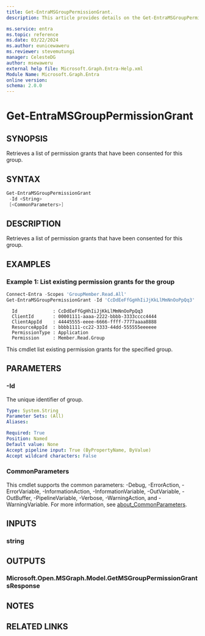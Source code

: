 ```yaml
---
title: Get-EntraMSGroupPermissionGrant.
description: This article provides details on the Get-EntraMSGroupPermissionGrant command.

ms.service: entra
ms.topic: reference
ms.date: 03/22/2024
ms.author: eunicewaweru
ms.reviewer: stevemutungi
manager: CelesteDG
author: msewaweru
external help file: Microsoft.Graph.Entra-Help.xml
Module Name: Microsoft.Graph.Entra
online version:
schema: 2.0.0
---
```


# Get-EntraMSGroupPermissionGrant

## SYNOPSIS

Retrieves a list of permission grants that have been consented for this group.

## SYNTAX

```powershell
Get-EntraMSGroupPermissionGrant 
 -Id <String> 
 [<CommonParameters>]
```

## DESCRIPTION

Retrieves a list of permission grants that have been consented for this group.

## EXAMPLES

### Example 1: List existing permission grants for the group

```powershell
Connect-Entra -Scopes 'GroupMember.Read.All' 
Get-EntraMSGroupPermissionGrant -Id 'CcDdEeFfGgHhIiJjKkLlMmNnOoPpQq3'
```

```output
  Id             : CcDdEeFfGgHhIiJjKkLlMmNnOoPpQq3
  ClientId       : 00001111-aaaa-2222-bbbb-3333cccc4444
  ClientAppId    : 44445555-eeee-6666-ffff-7777aaaa8888
  ResourceAppId  : bbbb1111-cc22-3333-44dd-555555eeeeee
  PermissionType : Application
  Permission     : Member.Read.Group
```

This cmdlet list existing permission grants for the specified group.

## PARAMETERS

### -Id

The unique identifier of group.

```yaml
Type: System.String
Parameter Sets: (All)
Aliases:

Required: True
Position: Named
Default value: None
Accept pipeline input: True (ByPropertyName, ByValue)
Accept wildcard characters: False
```

### CommonParameters

This cmdlet supports the common parameters: -Debug, -ErrorAction, -ErrorVariable, -InformationAction, -InformationVariable, -OutVariable, -OutBuffer, -PipelineVariable, -Verbose, -WarningAction, and -WarningVariable. For more information, see [about_CommonParameters](https://go.microsoft.com/fwlink/?LinkID=113216).

## INPUTS

### string

## OUTPUTS

### Microsoft.Open.MSGraph.Model.GetMSGroupPermissionGrantsResponse

## NOTES

## RELATED LINKS
